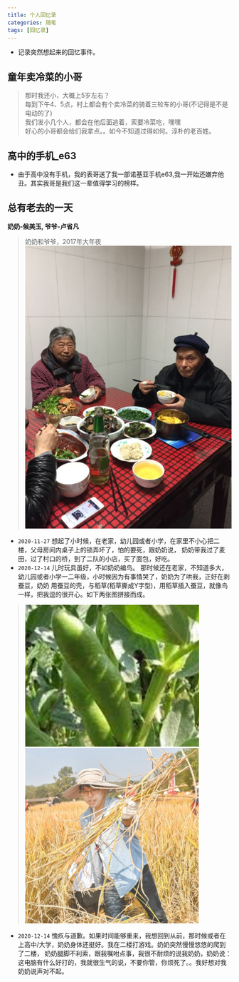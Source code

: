 ```yaml
---
title: 个人回忆录
categories: 随笔
tags: [回忆录]
---  
```

 
<Meta/>  
 
* 记录突然想起来的回忆事件。 

## 童年卖冷菜的小哥
> 那时我还小，大概上5岁左右？  
> 每到下午4、5点，村上都会有个卖冷菜的骑着三轮车的小哥(不记得是不是电动的了)  
> 我们发小几个人，都会在他后面追着，索要冷菜吃，嘿嘿  
> 好心的小哥都会给们我拿点。。如今不知道过得如何。淳朴的老百姓。  

## 高中的手机_e63
* 由于高中没有手机，我的表哥送了我一部诺基亚手机e63,我一开始还嫌弃他丑。其实我哥是我们这一辈值得学习的榜样。

## 总有老去的一天 
**奶奶-候美玉, 爷爷-卢省凡**
>奶奶和爷爷，2017年大年夜
> ![奶奶和爷爷，2017年大年夜](../.vuepress/public/img/huiyilv/nainaiyeye.png) 
* `2020-11-27` 想起了小时候，在老家，幼儿园或者小学，在家里不小心把二楼，父母房间内桌子上的锁弄坏了，怕的要死，跟奶奶说，
奶奶带我过了麦田，过了村口的桥，到了二队的小店，买了面包，好吃。
* `2020-12-14` 儿时玩具虽好，不如奶奶编鸟。 那时候还在老家，不知道多大，幼儿园或者小学一二年级，小时候因为有事情哭了，奶奶为了哄我，正好在剥蚕豆，奶奶
用蚕豆的壳，与稻草(稻草撕成Y字型)，用稻草插入蚕豆，就像鸟一样，把我逗的很开心。如下两张图拼接而成。  
>![](../.vuepress/public/img/huiyilv/caidou.png) 
>![](../.vuepress/public/img/huiyilv/shuidao.png)  

* `2020-12-14` 愧疚与道歉。如果时间能够重来，我想回到从前，那时候或者在上高中/大学，奶奶身体还挺好。我在二楼打游戏。奶奶突然慢慢悠悠的爬到了二楼，
奶奶腿脚不利索，跟我嘱咐点事，我很不耐烦的说我奶奶，奶奶说：这电脑有什么好打的，我就很生气的说，不要你管，你烦死了。。我好想对我奶奶说声对不起。

